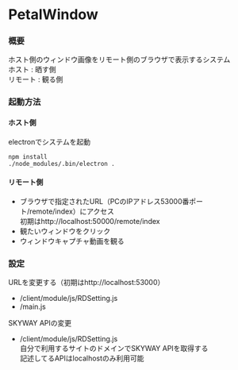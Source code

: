 # PetalWindow  
### 概要  
ホスト側のウィンドウ画像をリモート側のブラウザで表示するシステム  
ホスト : 晒す側  
リモート : 観る側  

### 起動方法  
#### ホスト側
electronでシステムを起動
```  
npm install
./node_modules/.bin/electron .
```  
#### リモート側  
- ブラウザで指定されたURL（PCのIPアドレス53000番ポート/remote/index）にアクセス  
初期はhttp://localhost:50000/remote/index
- 観たいウィンドウをクリック
- ウィンドウキャプチャ動画を観る

### 設定  
URLを変更する（初期はhttp://localhost:53000）  
- /client/module/js/RDSetting.js  
- /main.js

SKYWAY APIの変更  
- /client/module/js/RDSetting.js  
自分で利用するサイトのドメインでSKYWAY APIを取得する  
記述してるAPIはlocalhostのみ利用可能  
